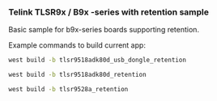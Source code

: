 ### Telink TLSR9x / B9x -series with retention sample

Basic sample for b9x-series boards supporting retention.

Example commands to build current app:

```sh
west build -b tlsr9518adk80d_usb_dongle_retention
```

```sh
west build -b tlsr9518adk80d_retention
```

```sh
west build -b tlsr9528a_retention
```
